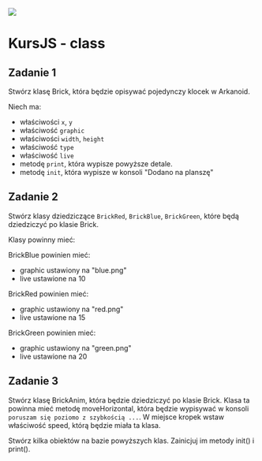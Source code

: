 ![](../../kursjs.png)

# KursJS - class

## Zadanie 1
Stwórz klasę Brick, która będzie opisywać pojedynczy klocek w Arkanoid.

Niech ma:
- właściwości `x`, `y`
- właściwość `graphic`
- właściwości `width`, `height`
- właściwość `type`
- właściwość `live`
- metodę `print`, która wypisze powyższe detale.
- metodę `init`, która wypisze w konsoli "Dodano na planszę"


## Zadanie 2
Stwórz klasy dziedziczące `BrickRed`, `BrickBlue`, `BrickGreen`, które będą dziedziczyć po klasie Brick.

Klasy powinny mieć:

BrickBlue powinien mieć:
- graphic ustawiony na "blue.png"
- live ustawione na 10

BrickRed powinien mieć:
- graphic ustawiony na "red.png"
- live ustawione na 15

BrickGreen powinien mieć:
- graphic ustawiony na "green.png"
- live ustawione na 20


## Zadanie 3
Stwórz klasę BrickAnim, która będzie dziedziczyć po klasie Brick.
Klasa ta powinna mieć metodę moveHorizontal, która będzie wypisywać w konsoli
`poruszam się poziomo z szybkością ...`.
W miejsce kropek wstaw właściwość speed, którą będzie miała ta klasa.

Stwórz kilka obiektów na bazie powyższych klas. Zainicjuj im metody init() i print().